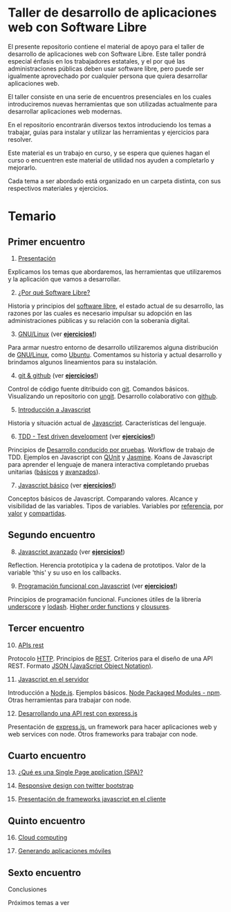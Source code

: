 # Taller de desarrollo de aplicaciones web con Software Libre

El presente repositorio contiene el material de apoyo para el taller de desarrollo de aplicaciones web con Software Libre. Este taller pondrá especial énfasis en los trabajadores estatales, y el por qué las administraciones públicas deben usar software libre, pero puede ser igualmente aprovechado por cualquier persona que quiera desarrollar aplicaciones web.

El taller consiste en una serie de encuentros presenciales en los cuales introduciremos nuevas herramientas que son utilizadas actualmente para desarrollar aplicaciones web modernas.

En el repositorio encontrarán diversos textos introduciendo los temas a trabajar, guías para instalar y utilizar las herramientas y ejercicios para resolver.

Este material es un trabajo en curso, y se espera que quienes hagan el curso o encuentren este material de utilidad nos ayuden a completarlo y mejorarlo.

Cada tema a ser abordado está organizado en un carpeta distinta, con sus respectivos materiales y ejercicios.


# Temario


## Primer encuentro

1. [Presentación](01_presentacion/README.md)

Explicamos los temas que abordaremos, las herramientas que utilizaremos y la aplicación que vamos a desarrollar.

2. [¿Por qué Software Libre?](02_floss/README.md)

Historia y principios del [software libre](https://es.wikipedia.org/wiki/Software_libre), el estado actual de su desarrollo, las razones por las cuales es necesario impulsar su adopción en las administraciones públicas y su relación con la soberanía digital.

3. [GNU/Linux](03_gnu-linux/README.md) (ver **[ejercicios!](03_gnu-linux/README.md#ejercicios)**)

Para armar nuestro entorno de desarrollo utilizaremos alguna distribución de [GNU/Linux](https://www.gnu.org/), como [Ubuntu](http://www.ubuntu.com/). Comentamos su historia y actual desarrollo y brindamos algunos lineamientos para su instalación.

4. [git & github](04_git_github/README.md) (ver **[ejercicios!](04_git_github/README.md#ejercicios)**)

Control de código fuente ditribuido con [git](http://www.git-scm.com/). Comandos básicos. Visualizando un repositorio con [ungit](https://github.com/FredrikNoren/ungit). Desarrollo colaborativo con [github](https://github.com/).

5. [Introducción a Javascript](05_js_intro/README.md)

Historia y situación actual de [Javascript](https://es.wikipedia.org/wiki/JavaScript). Características del lenguaje.

6. [TDD - Test driven development](06_tdd/README.md) (ver **[ejercicios!](06_tdd/README.md#ejercicios)**)

Principios de [Desarrollo conducido por pruebas](https://es.wikipedia.org/wiki/Tdd). Workflow de trabajo de TDD. Ejemplos en Javascript con [QUnit](http://qunitjs.com/) y [Jasmine](http://jasmine.github.io/2.0/introduction.html). Koans de Javascript para aprender el lenguaje de manera interactiva completando pruebas unitarias ([básicos](https://github.com/liammclennan/JavaScript-Koans) y [avanzados](https://github.com/mrdavidlaing/javascript-koans)).

7. [Javascript básico](07_js_basico/README.md) (ver **[ejercicios!](07_js_basico/README.md#ejercicios)**)

Conceptos básicos de Javascript. Comparando valores. Alcance y visibilidad de las variables. Tipos de variables. Variables por [referencia](https://en.wikipedia.org/wiki/Call_by_reference#Call_by_reference), por [valor](https://en.wikipedia.org/wiki/Evaluation_strategy#Call_by_value) y [compartidas](https://en.wikipedia.org/wiki/Call_by_sharing#Call_by_sharing).

## Segundo encuentro

8. [Javascript avanzado](08_js_avanzado/README.md) (ver **[ejercicios!](08_js_avanzado/README.md#ejercicios)**)

Reflection. Herencia prototípica y la cadena de prototipos. Valor de la variable 'this' y su uso en los callbacks.

9. [Programación funcional con Javascript](09_js_funcional/README.md)  (ver **[ejercicios!](funcional/README.md#ejercicios)**)

Principios de programación funcional. Funciones útiles de la librería [underscore](http://underscorejs.org/) y [lodash](http://lodash.com/). [Higher order functions](https://en.wikipedia.org/wiki/Higher-order_function) y [clousures](https://en.wikipedia.org/wiki/Closure_%28computer_science%29).

## Tercer encuentro

10. [APIs rest](10_api_rest/README.md)

Protocolo [HTTP](https://es.wikipedia.org/wiki/HTTP). Principios de [REST](https://es.wikipedia.org/wiki/REST). Criterios para el diseño de una API REST. Formato [JSON (JavaScript Object Notation)](http://json.org/).

11. [Javascript en el servidor](11_js_servidor/README.md)

Introducción a [Node.js](http://nodejs.org/). Ejemplos básicos. [Node Packaged Modules - npm](https://npmjs.org/). Otras herramientas para trabajar con node.

12. [Desarrollando una API rest con express.js](12_express/README.md)

Presentación de [express.js](http://expressjs.com/), un framework para hacer aplicaciones web y web services con node. Otros frameworks para trabajar con node.

## Cuarto encuentro

13. [¿Qué es una Single Page application (SPA)?](13_spa/README.md)

14. [Responsive design con twitter bootstrap](14_bootstrap/README.md)

15. [Presentación de frameworks javascript en el cliente](15_js_cliente/README.md)


## Quinto encuentro

16. [Cloud computing](16_cloud/README.md)

17. [Generando aplicaciones móviles](17_mobile/README.md)


## Sexto encuentro

Conclusiones

Próximos temas a ver



